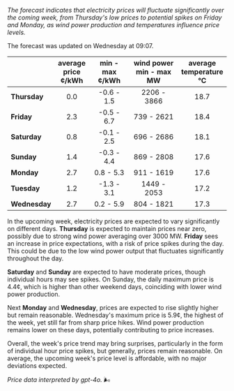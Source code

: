 *The forecast indicates that electricity prices will fluctuate significantly over the coming week, from Thursday's low prices to potential spikes on Friday and Monday, as wind power production and temperatures influence price levels.*

The forecast was updated on Wednesday at 09:07.

|             | average<br>price<br>¢/kWh | min - max<br>¢/kWh | wind power<br>min - max<br>MW | average<br>temperature<br>°C |
|:-------------|:----------------:|:----------------:|:-------------:|:-------------:|
| **Thursday**  | 0.0              | -0.6 - 1.5       | 2206 - 3866   | 18.7          |
| **Friday**| 2.3              | -0.5 - 6.7       | 739 - 2621    | 18.4          |
| **Saturday** | 0.8              | -0.1 - 2.5       | 696 - 2686    | 18.1          |
| **Sunday**| 1.4              | -0.3 - 4.4       | 869 - 2808    | 17.6          |
| **Monday**| 2.7              | 0.8 - 5.3        | 911 - 1619    | 17.6          |
| **Tuesday**  | 1.2              | -1.3 - 3.1       | 1449 - 2053   | 17.2          |
| **Wednesday**| 2.7            | 0.2 - 5.9        | 804 - 1821    | 17.3          |

In the upcoming week, electricity prices are expected to vary significantly on different days. **Thursday** is expected to maintain prices near zero, possibly due to strong wind power averaging over 3000 MW. **Friday** sees an increase in price expectations, with a risk of price spikes during the day. This could be due to the low wind power output that fluctuates significantly throughout the day.

**Saturday** and **Sunday** are expected to have moderate prices, though individual hours may see spikes. On Sunday, the daily maximum price is 4.4¢, which is higher than other weekend days, coinciding with lower wind power production.

Next **Monday** and **Wednesday**, prices are expected to rise slightly higher but remain reasonable. Wednesday's maximum price is 5.9¢, the highest of the week, yet still far from sharp price hikes. Wind power production remains lower on these days, potentially contributing to price increases.

Overall, the week's price trend may bring surprises, particularly in the form of individual hour price spikes, but generally, prices remain reasonable. On average, the upcoming week's price level is affordable, with no major deviations expected.

*Price data interpreted by gpt-4o.* 🌬️

